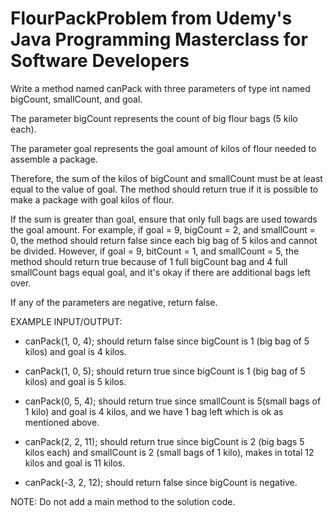 # FlourPackProblem from Udemy's Java Programming Masterclass for Software Developers

Write a method named canPack with three parameters of type int named bigCount,
smallCount, and goal.

The parameter bigCount represents the count of big flour bags (5 kilo each).

The parameter goal represents the goal amount of kilos of flour needed to assemble
a package.

Therefore, the sum of the kilos of bigCount and smallCount must be at least equal
to the value of goal. The method should return true if it is possible to make a 
package with goal kilos of flour.

If the sum is greater than goal, ensure that only full bags are used towards the
goal amount. For example, if goal = 9, bigCount = 2, and smallCount = 0, the method
should return false since each big bag of 5 kilos and cannot be divided. However,
if goal = 9, bitCount = 1, and smallCount = 5, the method should return true because
of 1 full bigCount bag and 4 full smallCount bags equal goal, and it's okay if there
are additional bags left over.

If any of the parameters are negative, return false.

EXAMPLE INPUT/OUTPUT:
  * canPack(1, 0, 4); should return false since bigCount is 1 (big bag of 5 kilos) 
    and goal is 4 kilos.
    
  * canPack(1, 0, 5); should return true since bigCount is 1 (big bag of 5 kilos) and 
    goal is 5 kilos.
    
  * canPack(0, 5, 4); should return true since smallCount is 5(small bags of 1 kilo)
    and goal is 4 kilos, and we have 1 bag left which is ok as mentioned above.
    
  * canPack(2, 2, 11); should return true since bigCount is 2 (big bags 5 kilos each)
    and smallCount is 2 (small bags of 1 kilo), makes in total 12 kilos and goal is 11 kilos.
    
  * canPack(-3, 2, 12); should return false since bigCount is negative.
  
  NOTE: Do not add a main method to the solution code.
